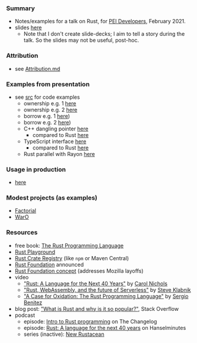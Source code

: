 ### Summary

* Notes/examples for a talk on Rust, for [PEI Developers](http://peidevs.github.io/), February 2021.
* slides [here](./doc)
    - Note that I don't create slide-decks; I aim to tell a story during the talk. So the slides may not be useful, post-hoc.

### Attribution

* see [Attribution.md](./Attribution.md)

### Examples from presentation

* see [src](./src) for code examples
    - ownership e.g. 1 [here](./src/rust/cats_3_ownership_1)
    - ownership e.g. 2 [here](./src/rust/cats_3_ownership_2)
    - borrow e.g. 1 [here](./src/rust/cats_4_borrow_1))
    - borrow e.g. 2 [here](./src/rust/cats_4_borrow_2))
    - C++ dangling pointer [here](./src/c%2B%2B/cats_5_dangling_pointer)
        - compared to Rust [here](./src/rust/cats_5_compared_to_cpp)
    - TypeScript interface [here](./src/typescript)
        - compared to Rust [here](./src/rust/cats_6_lifetimes)
    - Rust parallel with Rayon [here](./src/rust/cats_7_rayon)

### Usage in production

* [here](https://serokell.io/blog/rust-companies)

### Modest projects (as examples)

* [Factorial](https://github.com/codetojoy/Factorial_Rust)
* [WarO](https://github.com/codetojoy/WarO_Rust) 

### Resources

* free book: [The Rust Programming Language](https://doc.rust-lang.org/book/)
* [Rust Playground](https://play.rust-lang.org/)
* [Rust Crate Registry](https://crates.io/) (like `npm` or Maven Central)
* [Rust Foundation](https://foundation.rust-lang.org/posts/2021-02-08-hello-world/) announced
* [Rust Foundation concept](https://blog.rust-lang.org/2020/08/18/laying-the-foundation-for-rusts-future.html) (addresses Mozilla layoffs)
* video
    - ["Rust: A Language for the Next 40 Years"](https://www.youtube.com/watch?v=A3AdN7U24iU) by [Carol Nichols](https://twitter.com/Carols10cents)
    - ["Rust, WebAssembly, and the future of Serverless"](https://www.youtube.com/watch?v=CMB6AlE1QuI) by [Steve Klabnik](https://twitter.com/steveklabnik)
    - ["A Case for Oxidation: The Rust Programming Language"](https://www.youtube.com/watch?v=cDFSrVhnZKo) by [Sergio Benitez](https://github.com/SergioBenitez)
* blog post: ["What is Rust and why is it so popular?"](https://stackoverflow.blog/2020/01/20/what-is-rust-and-why-is-it-so-popular/), Stack Overflow 
* podcast
    - episode: [Intro to Rust programming](https://changelog.com/podcast/takeover-codeish-34) on The Changelog
    - episode: [Rust: A language for the next 40 years](https://hanselminutes.com/713/rust-a-language-for-the-next-40-years-with-carol-nichols) on Hanselminutes
    - series (inactive): [New Rustacean](https://newrustacean.com/)

